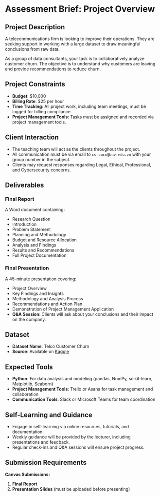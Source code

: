 # Assessment Brief: Project Overview

## Project Description
A telecommunications firm is looking to improve their operations. They are seeking support in working with a large dataset to draw meaningful conclusions from raw data.

As a group of data consultants, your task is to collaboratively analyze customer churn. The objective is to understand why customers are leaving and provide recommendations to reduce churn.

## Project Constraints
- **Budget**: $10,000
- **Billing Rate**: $25 per hour
- **Time Tracking**: All project work, including team meetings, must be logged for billing compliance.
- **Project Management Tools**: Tasks must be assigned and recorded via project management tools.

## Client Interaction
- The teaching team will act as the clients throughout the project.
- All communication must be via email to `cs-coco@buv.edu.vn` with your group number in the subject.
- Clients may request responses regarding Legal, Ethical, Professional, and Cybersecurity concerns.

## Deliverables
### **Final Report**
A Word document containing:
- Research Question
- Introduction
- Problem Statement
- Planning and Methodology
- Budget and Resource Allocation
- Analysis and Findings
- Results and Recommendations
- Full Project Documentation

### **Final Presentation**
A 45-minute presentation covering:
- Project Overview
- Key Findings and Insights
- Methodology and Analysis Process
- Recommendations and Action Plan
- Demonstration of Project Management Application
- **Q&A Session**: Clients will ask about your conclusions and their impact on the company.

## Dataset
- **Dataset Name**: Telco Customer Churn
- **Source**: Available on [Kaggle](https://www.kaggle.com/blastchar/telco-customer-churn)

## Expected Tools
- **Python**: For data analysis and modeling (pandas, NumPy, scikit-learn, Matplotlib, Seaborn)
- **Project Management Tools**: Trello or Asana for task management and collaboration
- **Communication Tools**: Slack or Microsoft Teams for team coordination

## Self-Learning and Guidance
- Engage in self-learning via online resources, tutorials, and documentation.
- Weekly guidance will be provided by the lecturer, including presentations and feedback.
- Regular check-ins and Q&A sessions will ensure project progress.

## Submission Requirements
**Canvas Submissions:**
1. **Final Report**
2. **Presentation Slides** (must be uploaded before presenting)


